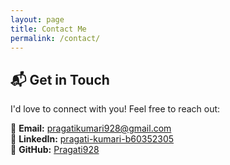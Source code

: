 ```yaml
---
layout: page
title: Contact Me
permalink: /contact/
---
```


## 📬 Get in Touch  

I'd love to connect with you! Feel free to reach out:  

📧 **Email:** [pragatikumari928@gmail.com](mailto:pragatikumari928@gmail.com)  
🔗 **LinkedIn:** [pragati-kumari-b60352305](https://www.linkedin.com/in/pragati-kumari-b60352305/)  
📂 **GitHub:** [Pragati928](https://github.com/Pragati928)  
